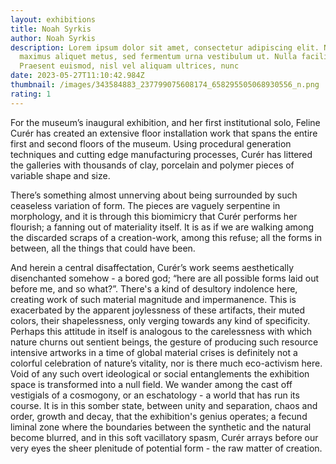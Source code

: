 ```yaml
---
layout: exhibitions
title: Noah Syrkis
author: Noah Syrkis
description: Lorem ipsum dolor sit amet, consectetur adipiscing elit. Nulla
  maximus aliquet metus, sed fermentum urna vestibulum ut. Nulla facilisi.
  Praesent euismod, nisl vel aliquam ultrices, nunc
date: 2023-05-27T11:10:42.984Z
thumbnail: /images/343584883_237799075608174_658295505068930556_n.png
rating: 1
---
```

For the museum’s inaugural exhibition, and her first institutional solo, Feline Curér has created an extensive floor installation work that spans the entire first and second floors of the museum. Using procedural generation techniques and cutting edge manufacturing processes, Curér has littered the galleries with thousands of clay, porcelain and polymer pieces of variable shape and size. 


There’s something almost unnerving about being surrounded by such ceaseless variation of form. The pieces are vaguely serpentine in morphology, and it is through this biomimicry that Curér performs her flourish; a fanning out of materiality itself. It is as if we are walking among the discarded scraps of a creation-work, among this refuse; all the forms in between, all the things that could have been. 


And herein a central disaffectation, Curér’s work seems aesthetically disenchanted somehow - a bored god; “here are all possible forms laid out before me, and so what?”. There's a kind of desultory indolence here, creating work of such material magnitude and impermanence. This is exacerbated by the apparent joylessness of these artifacts, their muted colors, their shapelessness, only verging towards any kind of specificity. Perhaps this attitude in itself is analogous to the carelessness with which nature churns out sentient beings, the gesture of producing such resource intensive artworks in a time of global material crises is definitely not a colorful celebration of nature’s vitality, nor is there much eco-activism here. Void of any such overt ideological or social entanglements the exhibition space is transformed into a null field. We wander among the cast off vestigials of a cosmogony, or an eschatology - a world that has run its course. It is in this somber state, between unity and separation, chaos and order, growth and decay, that the exhibition's genius operates; a fecund liminal zone where the boundaries between the synthetic and the natural become blurred, and in this soft vacillatory spasm, Curér arrays before our very eyes the sheer plenitude of potential form - the raw matter of creation.
